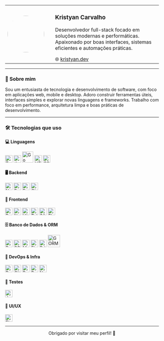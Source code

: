 <table>
  <tr>
    <td width="140">
      <img src="https://avatars.githubusercontent.com/u/60079075?v=4" width="120" style="border-radius: 50%" />
    </td>
    <td>
      <h3>Kristyan Carvalho</h3>
      <p>
        Desenvolvedor full-stack focado em soluções modernas e performáticas.<br/>
        Apaixonado por boas interfaces, sistemas eficientes e automações práticas.
      </p>
      🌐 <a href="https://kristyan.dev">kristyan.dev</a>
  </tr>
</table>

---

### 🧠 Sobre mim

Sou um entusiasta de tecnologia e desenvolvimento de software, com foco em aplicações web, mobile e desktop. Adoro construir ferramentas úteis, interfaces simples e explorar novas linguagens e frameworks. Trabalho com foco em performance, arquitetura limpa e boas práticas de desenvolvimento.

---

### 🛠️ Tecnologias que uso

#### 💻 Linguagens
<p align="left">
  <img src="https://cdn.jsdelivr.net/gh/devicons/devicon/icons/typescript/typescript-original.svg" alt="TypeScript" width="24"/>
  <img src="https://cdn.jsdelivr.net/gh/devicons/devicon/icons/javascript/javascript-original.svg" alt="JavaScript" width="24"/>
  <img src="https://upload.wikimedia.org/wikipedia/commons/0/05/Go_Logo_Blue.svg" alt="Go" width="36"/>
  <img src="https://cdn.jsdelivr.net/gh/devicons/devicon/icons/html5/html5-original.svg" alt="HTML5" width="24"/>
  <img src="https://cdn.jsdelivr.net/gh/devicons/devicon/icons/css3/css3-original.svg" alt="CSS3" width="24"/>
</p>

#### 🖥️ Backend
<p align="left">
  <img src="https://cdn.jsdelivr.net/gh/devicons/devicon/icons/nodejs/nodejs-original-wordmark.svg" alt="Node.js" width="24"/>
  <img src="https://www.mementotech.in/assets/images/icons/express.png" alt="Express.js" width="24"/>
  <img src="https://cdn.jsdelivr.net/gh/devicons/devicon/icons/fastify/fastify-original.svg" alt="Fastify" width="24"/>
  <img src="https://gin-gonic.com/_astro/gin.D6H2T_2v_ZD2G7l.webp" alt="Gin" width="24"/>
</p>

#### 🎨 Frontend
<p align="left">
  <img src="https://cdn.jsdelivr.net/gh/devicons/devicon/icons/react/react-original.svg" alt="React" width="24"/>
  <img src="https://peaks.fr/wp-content/uploads/2024/10/nextjs-icon-dark-background-1-1.png" alt="Next.js" width="24"/>
  <img src="https://cdn.jsdelivr.net/gh/devicons/devicon/icons/vitejs/vitejs-original.svg" alt="Vite" width="24"/>
  <img src="https://cdn.jsdelivr.net/gh/devicons/devicon/icons/tailwindcss/tailwindcss-original.svg" alt="TailwindCSS" width="24"/>
  <img src="https://cdn.jsdelivr.net/gh/devicons/devicon/icons/sass/sass-original.svg" alt="SASS" width="24"/>
  <img src="https://cdn.jsdelivr.net/gh/devicons/devicon/icons/electron/electron-original.svg" alt="Electron" width="24"/>
</p>

#### 🗄️ Banco de Dados & ORM
<p align="left">
  <img src="https://cdn.jsdelivr.net/gh/devicons/devicon/icons/postgresql/postgresql-original-wordmark.svg" alt="PostgreSQL" width="24"/>
  <img src="https://cdn.jsdelivr.net/gh/devicons/devicon/icons/sqlite/sqlite-original-wordmark.svg" alt="SQLite" width="24"/>
  <img src="https://cdn.jsdelivr.net/gh/devicons/devicon/icons/mongodb/mongodb-original-wordmark.svg" alt="MongoDB" width="24"/>
  <img src="https://cdn.jsdelivr.net/gh/devicons/devicon/icons/firebase/firebase-plain-wordmark.svg" alt="Firebase" width="24"/>
  <img src="https://cdn.jsdelivr.net/gh/devicons/devicon/icons/prisma/prisma-original.svg" alt="Prisma" width="24"/>
  <img src="https://miro.medium.com/v2/resize:fit:1200/1*XBvxUxqycRC8B8KGCuzJVw.png" alt="GORM" width="40"/>
</p>

#### 🚀 DevOps & Infra
<p align="left">
  <img src="https://cdn.jsdelivr.net/gh/devicons/devicon/icons/docker/docker-original-wordmark.svg" alt="Docker" width="24"/>
  <img src="https://cdn.jsdelivr.net/gh/devicons/devicon/icons/git/git-original-wordmark.svg" alt="Git" width="24"/>
  <img src="https://www.vectorlogo.zone/logos/getpostman/getpostman-icon.svg" alt="Postman" width="24"/>
  <img src="https://pm2.keymetrics.io/assets/pm2-logo-1.png" alt="PM2" width="24"/>
  <img src="https://cdn.jsdelivr.net/gh/devicons/devicon/icons/nginx/nginx-original.svg" alt="Nginx" width="24"/>
</p>

#### 🧪 Testes
<p align="left">
  <img src="https://cdn.jsdelivr.net/gh/devicons/devicon/icons/jest/jest-plain.svg" alt="Jest" width="24"/>
</p>

#### 🎨 UI/UX
<p align="left">
  <img src="https://www.vectorlogo.zone/logos/figma/figma-icon.svg" alt="Figma" width="24"/>
</p>

---

<p align="center">Obrigado por visitar meu perfil! 🚀</p>
